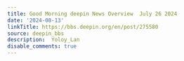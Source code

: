 ```yaml
---
title: Good Morning deepin News Overview  July 26 2024
date: '2024-08-13'
linkTitle: https://bbs.deepin.org/en/post/275580
source: deepin_bbs
description:  Yoloy_Lan 
disable_comments: true
---
```


